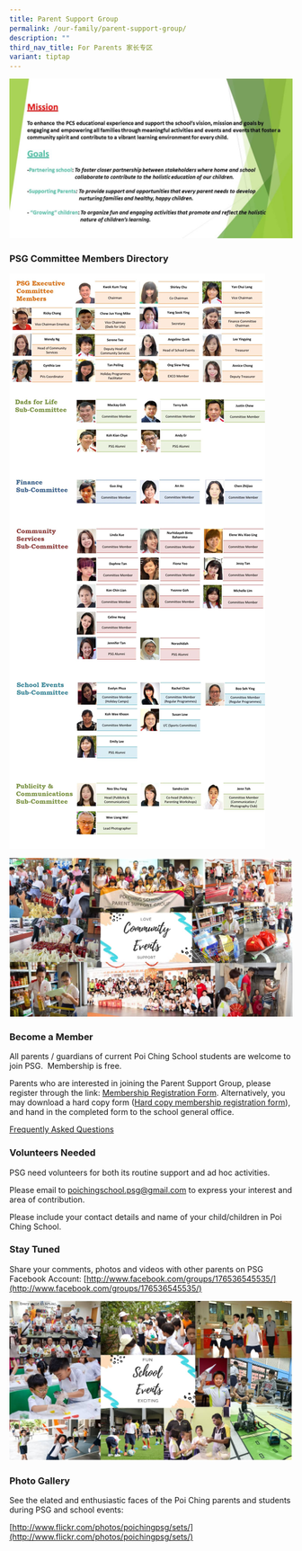```yaml
---
title: Parent Support Group
permalink: /our-family/parent-support-group/
description: ""
third_nav_title: For Parents 家长专区
variant: tiptap
---
```

![](/images/PSG-Mission-Goals-Revision_2017.jpg)

### PSG Committee Members Directory

![](/images/PSG-Members-directory-2021-29-Oct-21-1350x3038.jpg)

![](/images/Community-events-collage.jpg)

### Become a Member

All parents / guardians of current Poi Ching School students are welcome to join PSG.  Membership is free.

Parents who are interested in joining the Parent Support Group, please register through the link: [Membership Registration Form](https://goo.gl/rNurFo). Alternatively, you may download a hard copy form ([Hard copy membership registration form](https://goo.gl/9NXZuh)), and hand in the completed form to the school general office.

[Frequently Asked Questions](https://drive.google.com/file/d/0BwUYQqJ5nKu0Mk0xWnhpUC02Tlk/view?usp=sharing)

### Volunteers Needed

PSG need volunteers for both its routine support and ad hoc activities.

Please email to [poichingschool.psg@gmail.com](mailto:poichingschool.psg@gmail.com) to express your interest and area of contribution.

Please include your contact details and name of your child/children in Poi Ching School.

### Stay Tuned

Share your comments, photos and videos with other parents on PSG Facebook Account: [http://www.facebook.com/groups/176536545535/](http://www.facebook.com/groups/176536545535/)

![](/images/school-events-collage.jpg)

### Photo Gallery

See the elated and enthusiastic faces of the Poi Ching parents and students during PSG and school events:

[http://www.flickr.com/photos/poichingpsg/sets/](http://www.flickr.com/photos/poichingpsg/sets/)